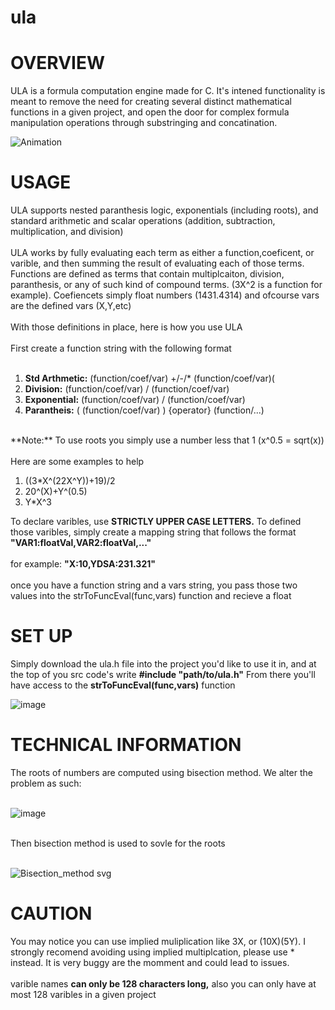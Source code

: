# ula
 
<h1>OVERVIEW</h1>

<div>ULA is a formula computation engine made for C. It's intened functionality is meant to remove the need for creating several distinct mathematical functions in a given project, and open the door for complex formula manipulation operations through substringing and concatination.</div>

![Animation](https://github.com/user-attachments/assets/96a92e8f-0628-4d8d-aae9-3f57c2852aaf)

<h1>USAGE</h1>
<div>ULA supports nested paranthesis logic, exponentials (including roots), and standard arithmetic and scalar operations (addition, subtraction, multiplication, and division) </div>
<br>
<div>ULA works by fully evaluating each term as either a function,coeficent, or varible, and then summing the result of evaluating each of those terms.  Functions are defined as terms that contain multiplcaiton, division, paranthesis, or any of such kind of compound terms. (3X^2 is a function for example). Coefiencets simply float numbers (1431.4314) and ofcourse vars are the defined vars (X,Y,etc) </div>
<br>
<div>With those definitions in place, here is how you use ULA</div>
<br>
<div>First create a function string with the following format</div>
<br>
<ol>
  <li><strong>Std Arthmetic:</strong> (function/coef/var) +/-/* (function/coef/var)(</li>
  <li><strong>Division:</strong> (function/coef/var) / (function/coef/var)</li>
  <li><strong>Exponential:</strong> (function/coef/var) / (function/coef/var)</li>
  <li><strong>Parantheis:</strong> ( (function/coef/var) ) {operator} (function/...)</li>
</ol> 
<br>
<div>**Note:** To use roots you simply use a number less that 1 (x^0.5 = sqrt(x))</div>
<br>
<div>Here are some examples to help</div>
<ol>
  <li>((3*X^(22X^Y))+19)/2</li>
  <li>20^(X)+Y^(0.5)</li>
  <li>Y*X^3</li>
</ol> 
<div>To declare varibles, use <strong>STRICTLY UPPER CASE LETTERS.</strong> To defined those varibles, simply create a mapping string that follows the format <strong>"VAR1:floatVal,VAR2:floatVal,..."</strong></div>
<br>
<div>for example: <strong>"X:10,YDSA:231.321"</strong></div>
<br>
<div>once you have a function string and a vars string, you pass those two values into the strToFuncEval(func,vars) function and recieve a float</div>
<h1>SET UP</h1>

<div>Simply download the ula.h file into the project you'd like to use it in, and at the top of you src code's write <strong>#include "path/to/ula.h"</strong> From there you'll have access to the <strong>strToFuncEval(func,vars)</strong> function</div>

![image](https://github.com/user-attachments/assets/6654ba6c-0c3d-4963-9efe-1b46308f4268)

<h1>TECHNICAL INFORMATION</h1>

<div> The roots of numbers are computed using bisection method. We alter the problem as such: </div>
<br>

![image](https://github.com/user-attachments/assets/2f5b28ec-5ed7-4d44-a6d4-6a86e8171826)

<br>
<div> Then bisection method is used to sovle for the roots </div>
<br>

![Bisection_method svg](https://github.com/user-attachments/assets/1874da6d-52f6-464d-a85b-b6b3e77fe606)


<h1>CAUTION</h1>

<div>You may notice you can use implied muliplication like 3X, or (10X)(5Y). I strongly recomend avoiding using implied multiplcation, please use * instead. It is very buggy are the momment and could lead to issues.</div>
<br>
<div>varible names <strong>can only be 128 characters long,</strong> also you can only have at most 128 varibles in a given project</div>
